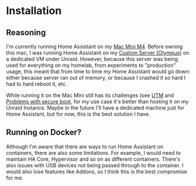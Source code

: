# Installation

## Reasoning

I'm currently running Home Assistant on my [Mac Mini M4](../../servers/Mac%20Mini%20M4/Mac%20Mini%20M4.md). Before owning this mac, I was running Home Assistant on my [Custom Server (Olympus)](../Custom%20Server%20(Olympus).md) on a dedicated VM under Unraid. However, because this server was being used for everything on my homelab, from experiments to "production" usage, this meant that from time to time my Home Assistant would go down: either because server ran out of memory, or because I crashed it so hard I had to hard reboot it, etc.

While running it on the Mac Mini still has its challenges (see [UTM](../../servers/Mac%20Mini%20M4/UMT.md) and [Problems with secure boot](../../servers/Mac%20Mini%20M4/Problems%20with%20secure%20boot.md), for my use case it's better than hosting it on my Unraid Instance. Maybe in the future I'll have a dedicated machine just for Home Assistant, but for now, this is the best solution I have.

## Running on Docker?
Although I'm aware that there are ways to run Home Assistant on containers, there are also some limitations. For example, I would need to maintain HA Core, Hypervisor and so on as different containers. There's also issues with USB devices not being passed through to the container. I would also lose features like Addons, so I think this is the best compromise for me.